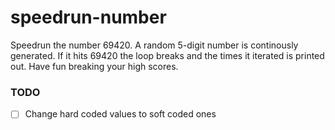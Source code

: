 # speedrun-number
Speedrun the number 69420.
A random 5-digit number is continously generated. If it hits 69420 the loop breaks and the times it iterated is printed out.
Have fun breaking your high scores.

### TODO
- [ ] Change hard coded values to soft coded ones